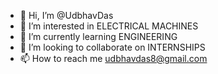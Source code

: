 - 👋 Hi, I’m @UdbhavDas
- 👀 I’m interested in ELECTRICAL MACHINES
- 🌱 I’m currently learning ENGINEERING
- 💞️ I’m looking to collaborate on INTERNSHIPS
- 📫 How to reach me udbhavdas8@gmail.com

<!---
UdbhavDas/UdbhavDas is a ✨ special ✨ repository because its `README.md` (this file) appears on your GitHub profile.
You can click the Preview link to take a look at your changes.
--->
